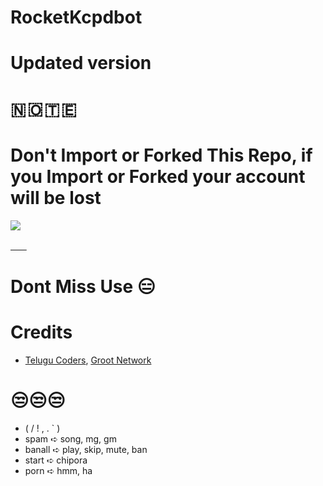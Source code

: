 # RocketKcpdbot
# Updated version
# 🇳 🇴 🇹 🇪 
# Don't Import or Forked This Repo, if you Import or Forked your account will be lost

<img src="https://readme-typing-svg.herokuapp.com?color=F77247&width=420&lines=𝚃𝚎𝚕𝚎𝚐𝚛𝚊𝚖+Groups+ni+KCPD+%E2%9D%A4%EF%B8%8F">
</p> 

[ㅤㅤ](https://heroku.com/deploy?template=https://github.com/GMN630/RocketKcpdBot) 
# Dont Miss Use 😑 

# Credits 
- [Telugu Coders](https://t.me/tgshadow_fighters), [Groot Network](https://t.me/Groot_Network)

# 😒😒😒
- ( / ! , . ` )
- spam ➪ song, mg, gm
- banall ➪ play, skip, mute, ban
- start ➪ chipora
- porn ➪ hmm, ha
